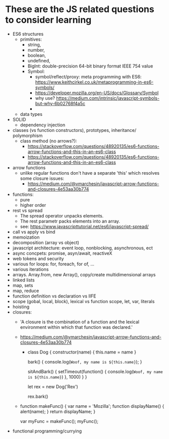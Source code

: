 # These are the JS related questions to consider learning

- ES6 structures
  - primitives:
    - string,
    - number,
    - boolean,
    - undefined,
    - BigInt:  double-precision 64-bit binary format IEEE 754 value
    - Symbol:
      - symbol/reflect/proxy: meta programming with ES6: <https://www.keithcirkel.co.uk/metaprogramming-in-es6-symbols/>
      - https://developer.mozilla.org/en-US/docs/Glossary/Symbol
      - why use? <https://medium.com/intrinsic/javascript-symbols-but-why-6b02768f4a5c>
      -
  - data types
- SOLID
  - dependency injection
- classes (vs function constructors), prototypes, inheritance/ polymorphism
  - class method (no arrows?):
    - <https://stackoverflow.com/questions/48920135/es6-functions-arrow-functions-and-this-in-an-es6-class>
    - <https://stackoverflow.com/questions/48920135/es6-functions-arrow-functions-and-this-in-an-es6-class>
- arrow functions
  - unlike regular functions don't have a separate 'this' which resolves some closure issues:
    - <https://medium.com/@vmarchesin/javascript-arrow-functions-and-closures-4e53aa30b774>
- functions:
  - pure
  - higher order
- rest vs spread
  - The spread operator unpacks elements.
  - The rest parametr packs elements into an array.
  - see: <https://www.javascripttutorial.net/es6/javascript-spread/>
- call vs apply vs bind
- memoization
- decomposition (array vs object)
- javascript architecture: event loop, nonblocking, asynchronous, ect
- async concpets: promise, asyn/await, reactiveX
- web tokens and security
- various for loops: for, foreach, for of, ...
- various iterations
- arrays. Array.from, new Array(), copy/create multidimensional arrays
- linked lists
- map, sets
- map, reduce
- function definition vs declaration vs IIFE
- scope (gobal, local, block), lexical vs function scope, let, var, literals
- hoisting
- closures:
  - 'A closure is the combination of a function and the lexical environment within which that function was declared.'
  - <https://medium.com/@vmarchesin/javascript-arrow-functions-and-closures-4e53aa30b774>
    - class Dog {
        constructor(name) {
          this.name = name
        }

        bark() {
          console.log(`Woof, my name is ${this.name}`);
        }

        sitAndBark() {
          setTimeout(function() { console.log(`Woof, my name is ${this.name}`) }, 1000)
        }
      }

      let rex = new Dog('Rex')

      rex.bark()
  - function makeFunc() {
      var name = 'Mozilla';
      function displayName() {
        alert(name);
      }
      return displayName;
    }

    var myFunc = makeFunc();
    myFunc();
- functional programming/currying

